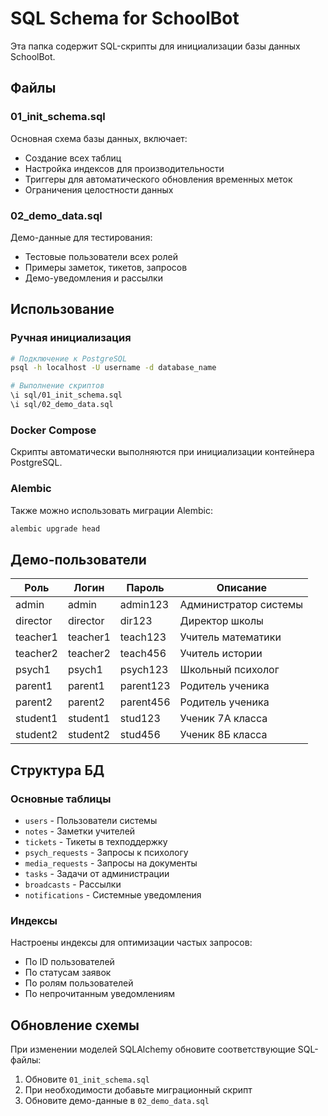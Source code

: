 # SQL Schema for SchoolBot

Эта папка содержит SQL-скрипты для инициализации базы данных SchoolBot.

## Файлы

### 01_init_schema.sql
Основная схема базы данных, включает:
- Создание всех таблиц
- Настройка индексов для производительности
- Триггеры для автоматического обновления временных меток
- Ограничения целостности данных

### 02_demo_data.sql
Демо-данные для тестирования:
- Тестовые пользователи всех ролей
- Примеры заметок, тикетов, запросов
- Демо-уведомления и рассылки

## Использование

### Ручная инициализация
```bash
# Подключение к PostgreSQL
psql -h localhost -U username -d database_name

# Выполнение скриптов
\i sql/01_init_schema.sql
\i sql/02_demo_data.sql
```

### Docker Compose
Скрипты автоматически выполняются при инициализации контейнера PostgreSQL.

### Alembic
Также можно использовать миграции Alembic:
```bash
alembic upgrade head
```

## Демо-пользователи

| Роль | Логин | Пароль | Описание |
|------|-------|--------|----------|
| admin | admin | admin123 | Администратор системы |
| director | director | dir123 | Директор школы |
| teacher1 | teacher1 | teach123 | Учитель математики |
| teacher2 | teacher2 | teach456 | Учитель истории |
| psych1 | psych1 | psych123 | Школьный психолог |
| parent1 | parent1 | parent123 | Родитель ученика |
| parent2 | parent2 | parent456 | Родитель ученика |
| student1 | student1 | stud123 | Ученик 7А класса |
| student2 | student2 | stud456 | Ученик 8Б класса |

## Структура БД

### Основные таблицы
- `users` - Пользователи системы
- `notes` - Заметки учителей
- `tickets` - Тикеты в техподдержку
- `psych_requests` - Запросы к психологу
- `media_requests` - Запросы на документы
- `tasks` - Задачи от администрации
- `broadcasts` - Рассылки
- `notifications` - Системные уведомления

### Индексы
Настроены индексы для оптимизации частых запросов:
- По ID пользователей
- По статусам заявок
- По ролям пользователей
- По непрочитанным уведомлениям

## Обновление схемы

При изменении моделей SQLAlchemy обновите соответствующие SQL-файлы:

1. Обновите `01_init_schema.sql`
2. При необходимости добавьте миграционный скрипт
3. Обновите демо-данные в `02_demo_data.sql`
